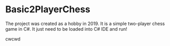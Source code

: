 # Basic2PlayerChess
The project was created as a hobby in 2019. It is a simple two-player chess game in C#. 
It just need to be loaded into C# IDE and run!

cwcwd
